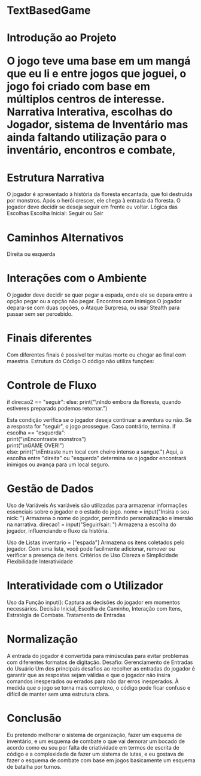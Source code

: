 <h1> TextBasedGame <h1>

<h1> Introdução ao Projeto 

O jogo teve uma base em um mangá que eu li e entre jogos que joguei, o jogo foi criado com base em múltiplos centros de interesse. 
Narrativa Interativa, escolhas do Jogador, sistema de Inventário mas ainda faltando utilização para o inventário, encontros e combate,  

<h1> Estrutura Narrativa</h1>

O jogador é apresentado à história da floresta encantada, que foi destruída por monstros. Após o herói crescer, ele chega à entrada da floresta. O jogador deve decidir se deseja seguir em frente ou voltar. 
Lógica das Escolhas 
Escolha Inicial: Seguir ou Sair 

<h1> Caminhos Alternativos </h1>
Direita ou esquerda 

<h1> Interações com o Ambiente </h1>
O jogador deve decidir se quer pegar a espada, onde ele se depara entre a opção pegar ou a opção não pegar. 
Encontros com Inimigos 
O jogador depara-se com duas opções, o Ataque Surpresa, ou usar Stealth para passar sem ser percebido. 

<h1> Finais diferentes </h1>
Com diferentes finais é possível ter muitas morte ou chegar ao final com maestria. 
Estrutura do Código  
O código não utiliza funções: 

<h1> Controle de Fluxo </h1>
if direcao2 == "seguir": 
else: 
    print("\nIndo embora da floresta, quando estiveres preparado podemos retornar.") 

Esta condição verifica se o jogador deseja continuar a aventura ou não. Se a resposta for "seguir", o jogo prossegue. Caso contrário, termina. 
if escolha == "esquerda":  
print("\nEncontraste monstros")  
print("\nGAME OVER!")  
else: 
print("\nEntraste num local com cheiro intenso a sangue.") 
Aqui, a escolha entre "direita" ou "esquerda" determina se o jogador encontrará inimigos ou avança para um local seguro. 

<h1> Gestão de Dados </h1>

Uso de Variáveis 
As variáveis são utilizadas para armazenar informações essenciais sobre o jogador e o estado do jogo. 
nome = input("Insira o seu nick: ") 
Armazena o nome do jogador, permitindo personalização e imersão na narrativa. 
direcao1 = input("Seguir/sair: ") 
Armazena a escolha do jogador, influenciando o fluxo da história. 

Uso de Listas 
inventario = ["espada"] 
Armazena os itens coletados pelo jogador. Com uma lista, você pode facilmente adicionar, remover ou verificar a presença de itens. 
Critérios de Uso 
Clareza e Simplicidade 
Flexibilidade 
Interatividade 

<h1> Interatividade com o Utilizador </h1>
Uso da Função input(): Captura as decisões do jogador em momentos necessários. 
Decisão Inicial, 
Escolha de Caminho, 
Interação com Itens, 
Estratégia de Combate. 
Tratamento de Entradas 

<h1> Normalização </h1> A entrada do jogador é convertida para minúsculas para evitar problemas com diferentes formatos de digitação. 
Desafio: Gerenciamento de Entradas do Usuário  
Um dos principais desafios ao recolher as entradas do jogador é garantir que as respostas sejam válidas e que o jogador não insira comandos inesperados ou errados para não dar erros inesperados. 
À medida que o jogo se torna mais complexo, o código pode ficar confuso e difícil de manter sem uma estrutura clara. 

<h1> Conclusão </h1>
Eu pretendo melhorar o sistema de organização, fazer um esquema de inventário, e um esquema de combate o que vai demorar um bocado de acordo como eu sou por falta de criatividade em termos de escrita de código e a complexidade de fazer um sistema de lutas, e eu gostava de fazer o esquema de combate com base em jogos basicamente um esquema de batalha por turnos. </h1>
